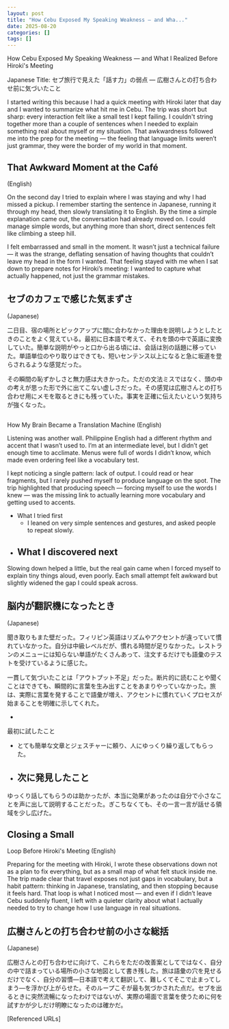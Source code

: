 ```yaml
---
layout: post
title: "How Cebu Exposed My Speaking Weakness — and Wha..."
date: 2025-08-20
categories: []
tags: []
---
```


How Cebu Exposed My Speaking Weakness — and What I Realized Before Hiroki's Meeting

Japanese Title:
セブ旅行で見えた「話す力」の弱点 — 広樹さんとの打ち合わせ前に気づいたこと

I started writing this because I had a quick meeting with
Hiroki later that day and I wanted to summarize what hit me in Cebu. The trip was short but sharp:
every interaction felt like a small test I kept failing. I couldn't string together more than a
couple of sentences when I needed to explain something real about myself or my situation. That
awkwardness followed me into the prep for the meeting — the feeling that language limits weren’t
just grammar, they were the border of my world in that moment.

## That Awkward Moment at the Café
(English)

On the second day I tried to explain where I was staying and why I had missed a pickup. I
remember starting the sentence in Japanese, running it through my head, then slowly translating it
to English. By the time a simple explanation came out, the conversation had already moved on. I
could manage simple words, but anything more than short, direct sentences felt like climbing a steep
hill.

I felt embarrassed and small in the moment. It wasn’t just a technical failure — it was the
strange, deflating sensation of having thoughts that couldn’t leave my head in the form I wanted.
That feeling stayed with me when I sat down to prepare notes for Hiroki’s meeting: I wanted to
capture what actually happened, not just the grammar mistakes.

## セブのカフェで感じた気まずさ
(Japanese)

二日目、宿の場所とピックアップに間に合わなかった理由を説明しようとしたときのことをよく覚えている。最初に日本語で考えて、それを頭の中で英語に変換していた。簡単な説明がやっと口から出る頃には、会話は別の話題に移っていた。単語単位のやり取りはできても、短いセンテンス以上になると急に坂道を登らされるような感覚だった。

その瞬間の恥ずかしさと無力感は大きかった。ただの文法ミスではなく、頭の中の考えが思った形で外に出てこない虚しさだった。その感覚は広樹さんとの打ち合わせ用にメモを取るときにも残っていた。事実を正確に伝えたいという気持ちが強くなった。

##
How My Brain Became a Translation Machine (English)

Listening was another wall. Philippine English
had a different rhythm and accent that I wasn’t used to. I’m at an intermediate level, but I didn’t
get enough time to acclimate. Menus were full of words I didn’t know, which made even ordering feel
like a vocabulary test.

I kept noticing a single pattern: lack of output. I could read or hear
fragments, but I rarely pushed myself to produce language on the spot. The trip highlighted that
producing speech — forcing myself to use the words I knew — was the missing link to actually
learning more vocabulary and getting used to accents.

- What I tried first
  - I leaned on very
simple sentences and gestures, and asked people to repeat slowly.
- What I discovered next
  -
Slowing down helped a little, but the real gain came when I forced myself to explain tiny things
aloud, even poorly. Each small attempt felt awkward but slightly widened the gap I could speak
across.

## 脳内が翻訳機になったとき
(Japanese)

聞き取りもまた壁だった。フィリピン英語はリズムやアクセントが違っていて慣れていなかった。自分は中級レベルだが、慣れる時間が足りなかった。レストランのメニューには知らない単語がたくさんあって、注文するだけでも語彙のテストを受けているように感じた。

一貫して気づいたことは「アウトプット不足」だった。断片的に読むことや聞くことはできても、瞬間的に言葉を生み出すことをあまりやっていなかった。旅は、実際に言葉を発することで語彙が増え、アクセントに慣れていくプロセスが始まることを明確に示してくれた。

-
最初に試したこと
  - とても簡単な文章とジェスチャーに頼り、人にゆっくり繰り返してもらった。
- 次に発見したこと
  -
ゆっくり話してもらうのは助かったが、本当に効果があったのは自分で小さなことを声に出して説明することだった。ぎこちなくても、その一言一言が話せる領域を少し広げた。

## Closing a Small
Loop Before Hiroki's Meeting (English)

Preparing for the meeting with Hiroki, I wrote these
observations down not as a plan to fix everything, but as a small map of what felt stuck inside me.
The trip made clear that travel exposes not just gaps in vocabulary, but a habit pattern: thinking
in Japanese, translating, and then stopping because it feels hard. That loop is what I noticed most
— and even if I didn’t leave Cebu suddenly fluent, I left with a quieter clarity about what I
actually needed to try to change how I use language in real situations.

## 広樹さんとの打ち合わせ前の小さな総括
(Japanese)

広樹さんとの打ち合わせに向けて、これらをただの改善案としてではなく、自分の中で詰まっている場所の小さな地図として書き残した。旅は語彙の穴を見せるだけでなく、自分の習慣—日本語で考えて翻訳して、難しくてそこで止まってしまう—を浮かび上がらせた。そのループこそが最も気づかされた点だ。セブを出るときに突然流暢になったわけではないが、実際の場面で言葉を使うために何を試すかが少しだけ明瞭になったのは確かだ。

[Referenced
URLs]